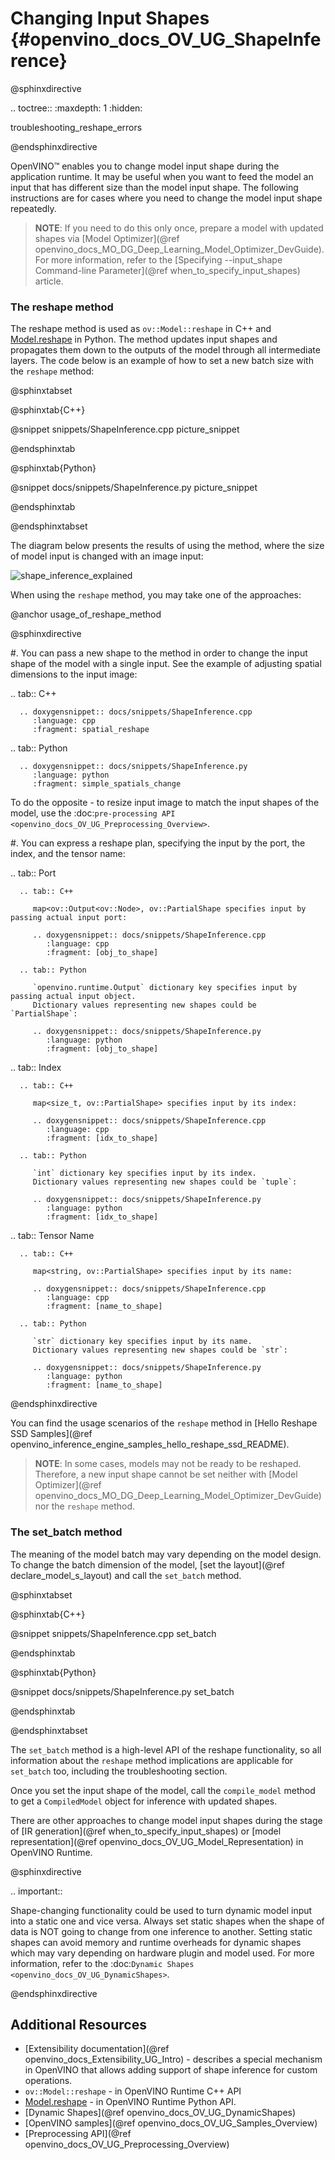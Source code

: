 # Changing Input Shapes {#openvino_docs_OV_UG_ShapeInference}

@sphinxdirective

.. toctree::
   :maxdepth: 1
   :hidden:

   troubleshooting_reshape_errors

@endsphinxdirective


OpenVINO™ enables you to change model input shape during the application runtime. It may be useful when you want to feed the model an input that has different size than the model input shape. The following instructions are for cases where you need to change the model input shape repeatedly.

> **NOTE**:  If you need to do this only once, prepare a model with updated shapes via [Model Optimizer](@ref openvino_docs_MO_DG_Deep_Learning_Model_Optimizer_DevGuide). For more information, refer to the [Specifying --input_shape Command-line Parameter](@ref when_to_specify_input_shapes) article.

### The reshape method

The reshape method is used as `ov::Model::reshape` in C++ and [Model.reshape](api/ie_python_api/_autosummary/openvino.runtime.Model.html#openvino.runtime.Model.reshape) in Python. The method updates input shapes and propagates them down to the outputs of the model through all intermediate layers.
The code below is an example of how to set a new batch size with the `reshape` method:

@sphinxtabset

@sphinxtab{C++}

@snippet snippets/ShapeInference.cpp picture_snippet

@endsphinxtab

@sphinxtab{Python}

@snippet docs/snippets/ShapeInference.py picture_snippet

@endsphinxtab

@endsphinxtabset

The diagram below presents the results of using the method, where the size of model input is changed with an image input:

![shape_inference_explained](./img/original_vs_reshaped_model.svg)

When using the `reshape` method, you may take one of the approaches:

@anchor usage_of_reshape_method

@sphinxdirective

#. You can pass a new shape to the method in order to change the input shape of the model with a single input. See the example of adjusting spatial dimensions to the input image:

   .. tab:: C++
   
      .. doxygensnippet:: docs/snippets/ShapeInference.cpp
         :language: cpp
         :fragment: spatial_reshape
   
   .. tab:: Python
   
      .. doxygensnippet:: docs/snippets/ShapeInference.py
         :language: python
         :fragment: simple_spatials_change


   To do the opposite - to resize input image to match the input shapes of the model, use the :doc:`pre-processing API <openvino_docs_OV_UG_Preprocessing_Overview>`.


#. You can express a reshape plan, specifying the input by the port, the index, and the tensor name:

   .. tab:: Port
   
      .. tab:: C++
   
         map<ov::Output<ov::Node>, ov::PartialShape specifies input by passing actual input port:
   
         .. doxygensnippet:: docs/snippets/ShapeInference.cpp
            :language: cpp
            :fragment: [obj_to_shape]
   
      .. tab:: Python
   
         `openvino.runtime.Output` dictionary key specifies input by passing actual input object.
         Dictionary values representing new shapes could be `PartialShape`:
   
         .. doxygensnippet:: docs/snippets/ShapeInference.py
            :language: python
            :fragment: [obj_to_shape]
   
   .. tab:: Index
   
      .. tab:: C++
   
         map<size_t, ov::PartialShape> specifies input by its index:
   
         .. doxygensnippet:: docs/snippets/ShapeInference.cpp
            :language: cpp
            :fragment: [idx_to_shape]
   
      .. tab:: Python
   
         `int` dictionary key specifies input by its index.
         Dictionary values representing new shapes could be `tuple`:
   
         .. doxygensnippet:: docs/snippets/ShapeInference.py
            :language: python
            :fragment: [idx_to_shape]
   
   .. tab:: Tensor Name
   
      .. tab:: C++
   
         map<string, ov::PartialShape> specifies input by its name:
   
         .. doxygensnippet:: docs/snippets/ShapeInference.cpp
            :language: cpp
            :fragment: [name_to_shape]
   
      .. tab:: Python
   
         `str` dictionary key specifies input by its name.
         Dictionary values representing new shapes could be `str`:
   
         .. doxygensnippet:: docs/snippets/ShapeInference.py
            :language: python
            :fragment: [name_to_shape]

@endsphinxdirective


You can find the usage scenarios of the `reshape` method in [Hello Reshape SSD Samples](@ref openvino_inference_engine_samples_hello_reshape_ssd_README).

> **NOTE**: In some cases, models may not be ready to be reshaped. Therefore, a new input shape cannot be set neither with [Model Optimizer](@ref openvino_docs_MO_DG_Deep_Learning_Model_Optimizer_DevGuide) nor the `reshape` method.

### The set_batch method

The meaning of the model batch may vary depending on the model design.
To change the batch dimension of the model, [set the layout](@ref declare_model_s_layout) and call the `set_batch` method.

@sphinxtabset

@sphinxtab{C++}

@snippet snippets/ShapeInference.cpp set_batch

@endsphinxtab

@sphinxtab{Python}

@snippet docs/snippets/ShapeInference.py set_batch

@endsphinxtab

@endsphinxtabset

The `set_batch` method is a high-level API of the reshape functionality, so all information about the `reshape` method implications are applicable for `set_batch` too, including the troubleshooting section.

Once you set the input shape of the model, call the `compile_model` method to get a `CompiledModel` object for inference with updated shapes.

There are other approaches to change model input shapes during the stage of [IR generation](@ref when_to_specify_input_shapes) or [model representation](@ref openvino_docs_OV_UG_Model_Representation) in OpenVINO Runtime.

@sphinxdirective

.. important::

   Shape-changing functionality could be used to turn dynamic model input into a static one and vice versa. Always set static shapes when the shape of data is NOT going to change from one inference to another. Setting static shapes can avoid memory and runtime overheads for dynamic shapes which may vary depending on hardware plugin and model used. For more information, refer to the :doc:`Dynamic Shapes <openvino_docs_OV_UG_DynamicShapes>`.

@endsphinxdirective


## Additional Resources

* [Extensibility documentation](@ref openvino_docs_Extensibility_UG_Intro) - describes a special mechanism in OpenVINO that allows adding support of shape inference for custom operations.
* `ov::Model::reshape` - in OpenVINO Runtime C++ API
* [Model.reshape](api/ie_python_api/_autosummary/openvino.runtime.Model.html#openvino.runtime.Model.reshape) - in OpenVINO Runtime Python API.
* [Dynamic Shapes](@ref openvino_docs_OV_UG_DynamicShapes)
* [OpenVINO samples](@ref openvino_docs_OV_UG_Samples_Overview)
* [Preprocessing API](@ref openvino_docs_OV_UG_Preprocessing_Overview)
